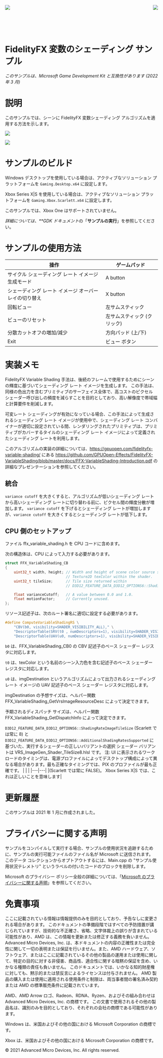 <div style="float: center"><img style="float: left" src="./media/image1.png" /><img style="float: right" src="./media/image2.png" /> <br/><br/><br/><br/><br/></div>

# FidelityFX 変数のシェーディング サンプル

*このサンプルは、Microsoft Game Development Kit と互換性があります (2022 年 3 月)*

# 説明

このサンプルでは、シーンに FidelityFX 変数シェーディング アルゴリズムを適用する方法を示します。

![](./media/image3.jpg)

![](./media/image4.png)

# サンプルのビルド

Windows デスクトップを使用している場合は、アクティブなソリューション プラットフォームを `Gaming.Desktop.x64` に設定します。

Xbox Series X|S を使用している場合は、アクティブなソリューション プラットフォームを `Gaming.Xbox.Scarlett.x64` に設定します。

このサンプルでは、Xbox One はサポートされていません。

*詳細については、**GDK ドキュメント*の「__サンプルの実行__」を参照してください。

# サンプルの使用方法

| 操作 | ゲームパッド |
|---|---|
| サイクル シェーディング レート イメージ生成モード | A button |
| シェーディング レート イメージ オーバーレイの切り替え | X button |
| 回転ビュー | 左サムスティック |
| ビューのリセット | 左サムスティック (クリック) |
| 分散カットオフの増加/減少 | 方向パッド (上/下) |
| Exit | ビュー ボタン |

# 実装メモ

FidelityFX Variable Shading 手法は、後続のフレームで使用するためにシーンの輝度に基づいてシェーディング レート イメージを生成します。 この手法は、同様の色出力を含むプリミティブのサーフェイス全体で、高コストのピクセル シェーダー呼び出しの頻度を減らすことを目的としており、高い解像度で帯域幅と計算要件を削減します。

可変レート シェーディングが有効になっている場合、この手法によって生成されるシェーディング レート イメージが使用中で、シェーディング レート コンバイナーが適切に設定されている間、レンダリングされたプリミティブは、プリミティブがカバーするタイルのシェーディング レート イメージによって定義されたシェーディング レートを利用します。

このアルゴリズムの実装の詳細については、<https://gpuopen.com/fidelityfx-variable-shading/> にある <https://github.com/GPUOpen-Effects/FidelityFX-VariableShading/blob/master/docs/FFX-VariableShading-Introduction.pdf> の詳細なプレゼンテーションを参照してください。

## 統合

`variance cutoff` を大きくすると、アルゴリズムが低いシェーディング レートから高いシェーディング レートに切り替わる前に、ピクセル間の輝度分散が増加します。 `variance cutoff` を下げるとシェーディング レートが増加しますが、`variance cutoff` を大きくするとシェーディング レートが低下します。

## CPU 側のセットアップ

ファイル ffx_variable_shading.h を CPU コードに含めます。

次の構造体は、CPU によって入力する必要があります。

```cpp
struct FFX_VariableShading_CB
{
    uint32_t width, height; // Width and height of scene color source specified by
                            // Texture2D texColor within the shader.
    uint32_t tileSize;      // Tile size returned within
                            // D3D12_FEATURE_DATA_D3D12_OPTIONS6::ShadingRateImageTileSize.

    float varianceCutoff;   // A value between 0.0 and 1.0.
    float motionFactor;     // Currently unused.
};
```


リソース記述子は、次のルート署名に適切に設定する必要があります。

```cpp
#define ComputeVariableShadingRS \
    "CBV(b0, visibility=SHADER_VISIBILITY_ALL)," \
    "DescriptorTable(SRV(t0 , numDescriptors=1), visibility=SHADER_VISIBILITY_ALL)," \
    "DescriptorTable(UAV(u0, numDescriptors=1), visibility=SHADER_VISIBILITY_ALL)"
```


`b0` は、FFX_VariableShading_CB0 の CBV 記述子のベース シェーダー レジスタに対応します。

`t0` は、texColor という名前のシーン入力色を含む記述子のベース シェーダー レジスタに対応します。

`u0` は、imgDestination というアルゴリズムによって出力されるシェーディング レート イメージの UAV 記述子のベース シェーダー レジスタに対応します。

imgDestination の予想サイズは、ヘルパー関数 FFX_VariableShading_GetVrsImageResourceDesc によって決定できます。

予期されるディスパッチ サイズは、ヘルパー関数 FFX_VariableShading_GetDispatchInfo によって決定できます。

`D3D12_FEATURE_DATA_D3D12_OPTIONS6::ShadingRateImageTileSize` (Scarlett では常に 8) と `D3D12_FEATURE_DATA_D3D12_OPTIONS6::AdditionalShadingRatesSupported` に基づいた、実行するシェーダーの正しいバリアントの選択
シェーダー バリアントは VRS_ImageGen_Shader_TileSize8.hlsl です。 注: UI に表示されるワークロードのタイミングは、電源プロファイルによってデスクトップ構成によって異なる場合があります。最も正確なタイミングでは、PIX のプロファイルが最も正確です。
| | |
|---|---|
|(Scarlett では常に FALSE)。 Xbox Series X|S では、これは正しいことを意味します|


# 更新履歴

このサンプルは 2021 年 1 月に作成されました。

# プライバシーに関する声明

サンプルをコンパイルして実行する場合、サンプルの使用状況を追跡するために、サンプルの実行可能ファイルのファイル名が Microsoft に送信されます。 このデータ コレクションからオプトアウトするには、Main.cpp の "サンプル使用状況テレメトリ" というラベルの付いたコードのブロックを削除します。

Microsoft のプライバシー ポリシー全般の詳細については、「[Microsoft のプライバシーに関する声明](https://privacy.microsoft.com/en-us/privacystatement/)」を参照してください。

# 免責事項

ここに記載されている情報は情報提供のみを目的としており、予告なしに変更される場合があります。 このドキュメントの準備段階ではすべての予防措置が講じられていますが、技術的な不正確さ、省略、文字体裁上の誤りが含まれている可能性があり、AMD は、この情報を更新または修正する義務を負いません。 Advanced Micro Devices, Inc. は、本ドキュメントの内容の正確性または完全性に関して一切の表明または保証を行いません。また、AMD ハードウェア、ソフトウェア、またはここに記載されているその他の製品の運用または使用に関して、特定の目的に対する非侵害、商品性、適合性に関する暗黙の保証を含め、いかなる種類の責任も負いません。 このドキュメントでは、いかなる知的財産権に対しても、黙示的または禁反言によるライセンスは付与されません。 AMD 製品の購入または使用に適用される使用条件と制限は、両当事者間の署名済み契約または AMD の標準販売条件に記載されています。

AMD、AMD Arrow ロゴ、Radeon、RDNA、Ryzen、およびその組み合わせは Advanced Micro Devices, Inc. の商標です。 この文書で使用されるその他の製品名は、識別のみを目的としており、それぞれの会社の商標である可能性があります。

Windows は、米国およびその他の国における Microsoft Corporation の商標です。

Xbox は、米国およびその他の国における Microsoft Corporation の商標です。

© 2021 Advanced Micro Devices, Inc. All rights reserved.



